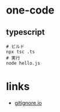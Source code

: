 # one-code
## typescript
```
# ビルド
npx tsc .ts
# 実行
node hello.js
```

# links
- [gitignore.io](https://www.toptal.com/developers/gitignore)
